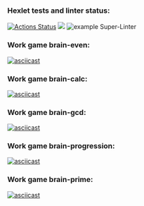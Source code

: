 ### Hexlet tests and linter status:

[![Actions Status](https://github.com/AlexSinitsin/frontend-project-lvl1/workflows/hexlet-check/badge.svg)](https://github.com/AlexSinitsin/frontend-project-lvl1/actions)
<a href="https://codeclimate.com/github/codeclimate/codeclimate/test_coverage"><img src="https://api.codeclimate.com/v1/badges/a99a88d28ad37a79dbf6/test_coverage" /></a>
![example Super-Linter](https://github.com/AlexSinitsin/frontend-project-lvl1/actions/workflows/superlinter.yml/badge.svg)

### Work game brain-even:

[![asciicast](https://asciinema.org/a/TcQrTCmRnP6TW0TDfAXu1TZ9l.png)](https://asciinema.org/a/TcQrTCmRnP6TW0TDfAXu1TZ9l)

### Work game brain-calc:

[![asciicast](https://asciinema.org/a/NthU0RUzbqM7kPiPda1YWKsU1.png)](https://asciinema.org/a/NthU0RUzbqM7kPiPda1YWKsU1)

### Work game brain-gcd:

[![asciicast](https://asciinema.org/a/A8yDYBILqpi5cobTJgtQjF4d8.png)](https://asciinema.org/a/A8yDYBILqpi5cobTJgtQjF4d8)

### Work game brain-progression:

[![asciicast](https://asciinema.org/a/4ObylIaKegkpWBVJtFhXTUA3p.png)](https://asciinema.org/a/4ObylIaKegkpWBVJtFhXTUA3p)

### Work game brain-prime:

[![asciicast](https://asciinema.org/a/cJac5c8FYBAKt04g6xxZLq3WG.png)](https://asciinema.org/a/cJac5c8FYBAKt04g6xxZLq3WG)
